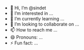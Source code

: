 - 👋 Hi, I’m @sindet
- 👀 I’m interested in ...
- 🌱 I’m currently learning ...
- 💞️ I’m looking to collaborate on ...
- 📫 How to reach me ...
- 😄 Pronouns: ...
- ⚡ Fun fact: ...

<!---
sindet/sindet is a ✨ special ✨ repository because its `README.md` (this file) appears on your GitHub profile.
You can click the Preview link to take a look at your changes.
--->
